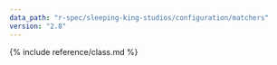 ```yaml
---
data_path: "r-spec/sleeping-king-studios/configuration/matchers"
version: "2.8"
---
```


{% include reference/class.md %}
